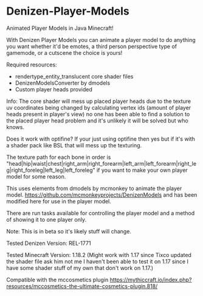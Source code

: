 # Denizen-Player-Models
Animated Player Models in Java Minecraft!

With Denizen Player Models you can animate a player model to do anything you want whether it'd be emotes, a third person perspective type of gamemode, or a cutscene the choice is yours!

Required resources:
- rendertype_entity_translucent core shader files
- DenizenModelsConverter by dmodels
- Custom player heads provided

Info:
The core shader will mess up placed player heads due to the texture uv coordinates
being changed by calculating vertex ids (amount of player heads present in player's view) no one has been able to 
find a solution to the placed player head problem and it's unlikely it will be solved but who knows.

Does it work with optifine?
If your just using optifine then yes but if it's with a shader pack like BSL that will mess up the texturing.

The texture path for each bone in order is "head|hip|waist|chest|right_arm|right_forearm|left_arm|left_forearm|right_leg|right_foreleg|left_leg|left_foreleg"
if you want to make your own player model for some reason.

This uses elements from dmodels by mcmonkey to animate the player model. https://github.com/mcmonkeyprojects/DenizenModels
and has been modified here for use in the player model.

There are run tasks available for controlling the player model and a method of showing it to one player only.

Note: This is in beta so it's likely stuff will change.

Tested Denizen Version: REL-1771

Tested Minecraft Version: 1.18.2 (Might work with 1.17 since Tixco updated the shader file ask him not me I haven't been able to test it on 1.17 since I have some shader stuff of my own that don't work on 1.17.)

Compatible with the mccosmetics plugin https://mythiccraft.io/index.php?resources/mccosmetics-the-ultimate-cosmetics-plugin.818/
